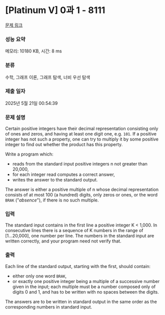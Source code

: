# [Platinum V] 0과 1 - 8111 

[문제 링크](https://www.acmicpc.net/problem/8111) 

### 성능 요약

메모리: 10180 KB, 시간: 8 ms

### 분류

수학, 그래프 이론, 그래프 탐색, 너비 우선 탐색

### 제출 일자

2025년 5월 21일 00:54:39

### 문제 설명

<p>Certain positive integers have their decimal representation consisting only of ones and zeros, and having at least one digit one, e.g. <code>101</code>. If a positive integer has not such a property, one can try to multiply it by some positive integer to find out whether the product has this property.</p>

<p>Write a program which:</p>

<ul>
	<li>reads from the standard input positive integers n not greater than 20,000,</li>
	<li>for each integer read computes a correct answer,</li>
	<li>writes the answer to the standard output.</li>
</ul>

<p>The answer is either a positive multiple of n whose decimal representation consists of at most 100 (a hundred) digits, only zeros or ones, or the word <code>BRAK</code> ("<em>absence</em>"), if there is no such multiple.</p>

### 입력 

 <p>The standard input contains in the first line a positive integer K < 1,000. In consecutive lines there is a sequence of K numbers in the range of [1...20,000], one number per line. The numbers in the standard input are written correctly, and your program need not verify that.</p>

### 출력 

 <p>Each line of the standard output, starting with the first, should contain:</p>

<ul>
	<li>either only one word <code>BRAK</code>,</li>
	<li>or exactly one positive integer being a multiple of a successive number given in the input; each multiple must be a number composed only of digits 0 and 1, and has to be written with no spaces between the digits.</li>
</ul>

<p>The answers are to be written in standard output in the same order as the corresponding numbers in standard input.</p>

